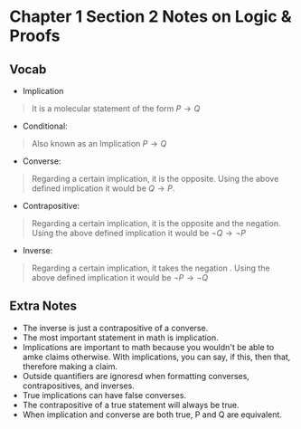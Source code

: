 # Chapter 1 Section 2 Notes on Logic & Proofs

## Vocab

- Implication
> It is a molecular statement of the form $P \rightarrow Q$

- Conditional: 
> Also known as an Implication $P \rightarrow Q$

- Converse: 
> Regarding a certain implication, it is the opposite. Using the above defined implication it would be $Q \rightarrow P$.

- Contrapositive: 
> Regarding a certain implication, it is the opposite and the negation. Using the above defined implication it would be $\neg Q \rightarrow \neg P$

- Inverse: 
> Regarding a certain implication, it takes the negation . Using the above defined implication it would be $\neg P \rightarrow \neg Q$

## Extra Notes

- The inverse is just a contrapositive of a converse.
- The most important statement in math is implication.
- Implications are important to math because you wouldn't be able to amke claims otherwise. With implications, you can say, if this, then that, therefore making a claim.
- Outside quantifiers are ignoresd when formatting converses, contrapositives, and inverses.
- True implications can have false converses.
- The contrapositive of a true statement will always be true.
- When implication and converse are both true, P and Q are equivalent.